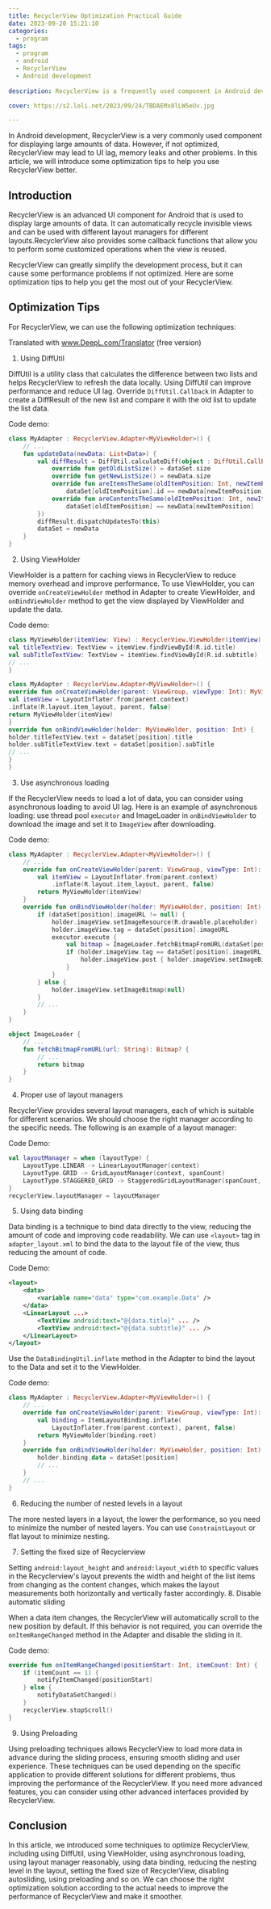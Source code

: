 ```yaml
---
title: RecyclerView Optimization Practical Guide
date: 2023-09-20 15:21:10
categories:
  - program
tags:
  - program
  - android
  - RecyclerView
  - Android development
  
description: RecyclerView is a frequently used component in Android development, which can help us display a large amount of data, this article will introduce some optimization tips to help you use RecyclerView better.

cover: https://s2.loli.net/2023/09/24/TBDAEMx8lLW5eUv.jpg

---
```


In Android development, RecyclerView is a very commonly used component for displaying large amounts of data. However, if not optimized, RecyclerView may lead to UI lag, memory leaks and other problems. In this article, we will introduce some optimization tips to help you use RecyclerView better.

## Introduction

RecyclerView is an advanced UI component for Android that is used to display large amounts of data. It can automatically recycle invisible views and can be used with different layout managers for different layouts.RecyclerView also provides some callback functions that allow you to perform some customized operations when the view is reused.

RecyclerView can greatly simplify the development process, but it can cause some performance problems if not optimized. Here are some optimization tips to help you get the most out of your RecyclerView.

## Optimization Tips

For RecyclerView, we can use the following optimization techniques:

Translated with www.DeepL.com/Translator (free version)

1. Using DiffUtil

DiffUtil is a utility class that calculates the difference between two lists and helps RecyclerView to refresh the data locally. Using DiffUtil can improve performance and reduce UI lag. Override `DiffUtil.Callback` in Adapter to create a DiffResult of the new list and compare it with the old list to update the list data.

Code demo:

```kotlin
class MyAdapter : RecyclerView.Adapter<MyViewHolder>() {
    // ...
    fun updateData(newData: List<Data>) {
        val diffResult = DiffUtil.calculateDiff(object : DiffUtil.Callback() {
            override fun getOldListSize() = dataSet.size
            override fun getNewListSize() = newData.size
            override fun areItemsTheSame(oldItemPosition: Int, newItemPosition: Int) =
                dataSet[oldItemPosition].id == newData[newItemPosition].id
            override fun areContentsTheSame(oldItemPosition: Int, newItemPosition: Int) =
                dataSet[oldItemPosition] == newData[newItemPosition]
        })
        diffResult.dispatchUpdatesTo(this)
        dataSet = newData
    }
}
```
2. Using ViewHolder

ViewHolder is a pattern for caching views in RecyclerView to reduce memory overhead and improve performance. To use ViewHolder, you can override `onCreateViewHolder` method in Adapter to create ViewHolder, and `onBindViewHolder` method to get the view displayed by ViewHolder and update the data.

Code demo:

```kotlin
class MyViewHolder(itemView: View) : RecyclerView.ViewHolder(itemView) {
val titleTextView: TextView = itemView.findViewById(R.id.title)
val subTitleTextView: TextView = itemView.findViewById(R.id.subtitle)
// ...
}

class MyAdapter : RecyclerView.Adapter<MyViewHolder>() {
override fun onCreateViewHolder(parent: ViewGroup, viewType: Int): MyViewHolder {
val itemView = LayoutInflater.from(parent.context)
.inflate(R.layout.item_layout, parent, false)
return MyViewHolder(itemView)
}
override fun onBindViewHolder(holder: MyViewHolder, position: Int) {
holder.titleTextView.text = dataSet[position].title
holder.subTitleTextView.text = dataSet[position].subTitle
// ...
}
}
```
3. Use asynchronous loading

If the RecyclerView needs to load a lot of data, you can consider using asynchronous loading to avoid UI lag. Here is an example of asynchronous loading: use thread pool `executor` and ImageLoader in `onBindViewHolder` to download the image and set it to `ImageView` after downloading.

Code demo:

```kotlin
class MyAdapter : RecyclerView.Adapter<MyViewHolder>() {
    // ...
    override fun onCreateViewHolder(parent: ViewGroup, viewType: Int): MyViewHolder {
        val itemView = LayoutInflater.from(parent.context)
            .inflate(R.layout.item_layout, parent, false)
        return MyViewHolder(itemView)
    }
    override fun onBindViewHolder(holder: MyViewHolder, position: Int) {
        if (dataSet[position].imageURL != null) {
            holder.imageView.setImageResource(R.drawable.placeholder)
            holder.imageView.tag = dataSet[position].imageURL
            executor.execute {
                val bitmap = ImageLoader.fetchBitmapFromURL(dataSet[position].imageURL!!)
                if (holder.imageView.tag == dataSet[position].imageURL) {
                    holder.imageView.post { holder.imageView.setImageBitmap(bitmap) }
                }
            }
        } else {
            holder.imageView.setImageBitmap(null)
        }
        // ...
    }
}

object ImageLoader {
    // ...
    fun fetchBitmapFromURL(url: String): Bitmap? {
        // ...
        return bitmap
    }
}
```
4. Proper use of layout managers

RecyclerView provides several layout managers, each of which is suitable for different scenarios. We should choose the right manager according to the specific needs. The following is an example of a layout manager:

Code Demo:

```kotlin
val layoutManager = when (layoutType) {
    LayoutType.LINEAR -> LinearLayoutManager(context)
    LayoutType.GRID -> GridLayoutManager(context, spanCount)
    LayoutType.STAGGERED_GRID -> StaggeredGridLayoutManager(spanCount, orientation)
}
recyclerView.layoutManager = layoutManager
```

5. Using data binding

Data binding is a technique to bind data directly to the view, reducing the amount of code and improving code readability. We can use `<layout>` tag in `adapter_layout.xml` to bind the data to the layout file of the view, thus reducing the amount of code.

Code Demo:
  
```xml
<layout>
    <data>
        <variable name="data" type="com.example.Data" />
    </data>
    <LinearLayout ...>
        <TextView android:text="@{data.title}" ... />
        <TextView android:text="@{data.subtitle}" ... />
    </LinearLayout>
</layout>
```

Use the `DataBindingUtil.inflate` method in the Adapter to bind the layout to the Data and set it to the ViewHolder.

Code demo:
  
```kotlin
class MyAdapter : RecyclerView.Adapter<MyViewHolder>() {
    // ...
    override fun onCreateViewHolder(parent: ViewGroup, viewType: Int): MyViewHolder {
        val binding = ItemLayoutBinding.inflate(
            LayoutInflater.from(parent.context), parent, false)
        return MyViewHolder(binding.root)
    }
    override fun onBindViewHolder(holder: MyViewHolder, position: Int) {
        holder.binding.data = dataSet[position]
        // ...
    }
    // ...
}
```
6. Reducing the number of nested levels in a layout
  
The more nested layers in a layout, the lower the performance, so you need to minimize the number of nested layers. You can use `ConstraintLayout` or flat layout to minimize nesting.
  
7. Setting the fixed size of Recyclerview
  
Setting `android:layout_height` and `android:layout_width` to specific values in the Recyclerview's layout prevents the width and height of the list items from changing as the content changes, which makes the layout measurements both horizontally and vertically faster accordingly.
8. Disable automatic sliding
  
When a data item changes, the RecyclerView will automatically scroll to the new position by default. If this behavior is not required, you can override the `onItemRangeChanged` method in the Adapter and disable the sliding in it.
  
Code demo:
  
```kotlin
override fun onItemRangeChanged(positionStart: Int, itemCount: Int) {
    if (itemCount == 1) {
        notifyItemChanged(positionStart)
    } else {
        notifyDataSetChanged()
    }
    recyclerView.stopScroll()
}
```
9. Using Preloading
  
Using preloading techniques allows RecyclerView to load more data in advance during the sliding process, ensuring smooth sliding and user experience.
These techniques can be used depending on the specific application to provide different solutions for different problems, thus improving the performance of the RecyclerView. If you need more advanced features, you can consider using other advanced interfaces provided by RecyclerView.
  
## Conclusion
  
In this article, we introduced some techniques to optimize RecyclerView, including using DiffUtil, using ViewHolder, using asynchronous loading, using layout manager reasonably, using data binding, reducing the nesting level in the layout, setting the fixed size of RecyclerView, disabling autosliding, using preloading and so on. We can choose the right optimization solution according to the actual needs to improve the performance of RecyclerView and make it smoother.


